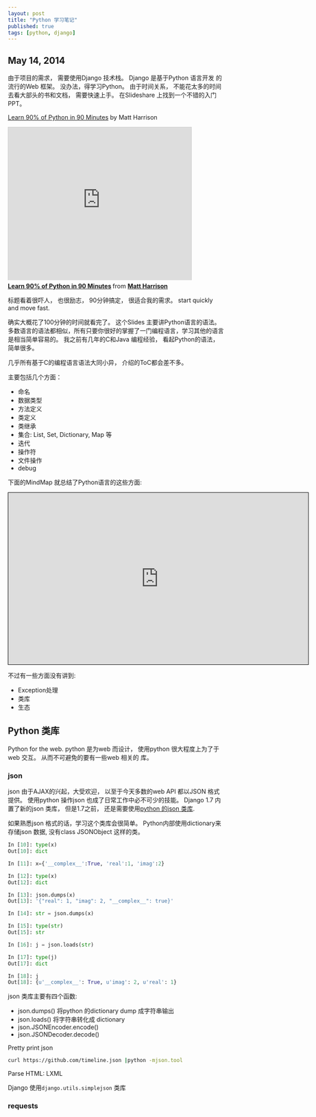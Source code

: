 ```yaml
---
layout: post
title: "Python 学习笔记"
published: true
tags: [python, django]
---
```


## May 14, 2014

由于项目的需求， 需要使用Django 技术栈。
Django 是基于Python 语言开发 的流行的Web 框架。 没办法，得学习Python。
由于时间关系， 不能花太多的时间去看大部头的书和文档， 需要快速上手。 在Slideshare 上找到一个不错的入门PPT。

[Learn 90% of Python in 90 Minutes](http://www.slideshare.net/MattHarrison4/learn-90) by Matt Harrison
<iframe src="http://www.slideshare.net/slideshow/embed_code/27886151" width="427" height="356" frameborder="0" marginwidth="0" marginheight="0" scrolling="no" style="border:1px solid #CCC; border-width:1px 1px 0; margin-bottom:5px; max-width: 100%;" allowfullscreen> </iframe> <div style="margin-bottom:5px"> <strong> <a href="https://www.slideshare.net/MattHarrison4/learn-90" title="Learn 90% of Python in 90 Minutes" target="_blank">Learn 90% of Python in 90 Minutes</a> </strong> from <strong><a href="http://www.slideshare.net/MattHarrison4" target="_blank">Matt Harrison</a></strong> </div>


标题看着很吓人， 也很励志， 90分钟搞定， 很适合我的需求。 start quickly and move fast.


确实大概花了100分钟的时间就看完了。
这个Slides 主要讲Python语言的语法。 多数语言的语法都相似，所有只要你很好的掌握了一门编程语言，学习其他的语言是相当简单容易的。
我之前有几年的C和Java 编程经验， 看起Python的语法，简单很多。


几乎所有基于C的编程语言语法大同小异， 介绍的ToC都会差不多。

主要包括几个方面：

* 命名
* 数据类型
* 方法定义
* 类定义
* 类继承
* 集合: List, Set, Dictionary, Map 等
* 迭代
* 操作符
* 文件操作
* debug






下面的MindMap 就总结了Python语言的这些方面:
<iframe style="width:700px;height:400px;border: 1px
solid black" src="https://app.wisemapping.com/c/maps/204519/embed?zoom=1"> </iframe>


不过有一些方面没有讲到:

* Exception处理
* 类库
* 生态

## Python 类库
Python for the web. python 是为web 而设计， 使用python 很大程度上为了于web 交互。 从而不可避免的要有一些web 相关的 库。

### json
json 由于AJAX的兴起，大受欢迎， 以至于今天多数的web API 都以JSON 格式提供。 使用python 操作json 也成了日常工作中必不可少的技能。
Django 1.7 内置了新的json 类库， 但是1.7之前， 还是需要使用[python 的json 类库](https://docs.python.org/2/library/json.html).

如果熟悉json 格式的话，学习这个类库会很简单。 Python内部使用dictionary来存储json 数据, 没有class JSONObject 这样的类。

```python
In [10]: type(x)
Out[10]: dict

In [11]: x={'__complex__':True, 'real':1, 'imag':2}

In [12]: type(x)
Out[12]: dict

In [13]: json.dumps(x)
Out[13]: '{"real": 1, "imag": 2, "__complex__": true}'

In [14]: str = json.dumps(x)

In [15]: type(str)
Out[15]: str

In [16]: j = json.loads(str)

In [17]: type(j)
Out[17]: dict

In [18]: j
Out[18]: {u'__complex__': True, u'imag': 2, u'real': 1}
```

json 类库主要有四个函数:


* json.dumps() 将python 的dictionary dump 成字符串输出
* json.loads() 将字符串转化成 dictionary
* json.JSONEncoder.encode()
* json.JSONDecoder.decode()


Pretty print json

```sh
curl https://github.com/timeline.json |python -mjson.tool
```


Parse HTML: LXML


Django 使用`django.utils.simplejson`  类库
### requests
